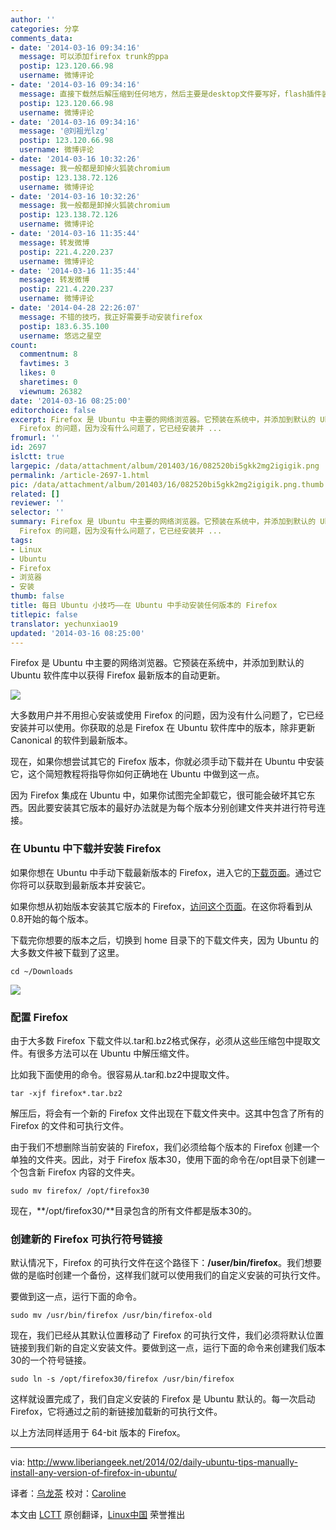 ```yaml
---
author: ''
categories: 分享
comments_data:
- date: '2014-03-16 09:34:16'
  message: 可以添加firefox trunk的ppa
  postip: 123.120.66.98
  username: 微博评论
- date: '2014-03-16 09:34:16'
  message: 直接下载然后解压缩到任何地方，然后主要是desktop文件要写好，flash插件装好
  postip: 123.120.66.98
  username: 微博评论
- date: '2014-03-16 09:34:16'
  message: '@刘祖光lzg'
  postip: 123.120.66.98
  username: 微博评论
- date: '2014-03-16 10:32:26'
  message: 我一般都是卸掉火狐装chromium
  postip: 123.138.72.126
  username: 微博评论
- date: '2014-03-16 10:32:26'
  message: 我一般都是卸掉火狐装chromium
  postip: 123.138.72.126
  username: 微博评论
- date: '2014-03-16 11:35:44'
  message: 转发微博
  postip: 221.4.220.237
  username: 微博评论
- date: '2014-03-16 11:35:44'
  message: 转发微博
  postip: 221.4.220.237
  username: 微博评论
- date: '2014-04-28 22:26:07'
  message: 不错的技巧，我正好需要手动安装firefox
  postip: 183.6.35.100
  username: 悠远之星空
count:
  commentnum: 8
  favtimes: 3
  likes: 0
  sharetimes: 0
  viewnum: 26382
date: '2014-03-16 08:25:00'
editorchoice: false
excerpt: Firefox 是 Ubuntu 中主要的网络浏览器。它预装在系统中，并添加到默认的 Ubuntu 软件库中以获得 Firefox 最新版本的自动更新。  大多数用户并不用担心安装或使用
  Firefox 的问题，因为没有什么问题了，它已经安装并 ...
fromurl: ''
id: 2697
islctt: true
largepic: /data/attachment/album/201403/16/082520bi5gkk2mg2igigik.png
permalink: /article-2697-1.html
pic: /data/attachment/album/201403/16/082520bi5gkk2mg2igigik.png.thumb.jpg
related: []
reviewer: ''
selector: ''
summary: Firefox 是 Ubuntu 中主要的网络浏览器。它预装在系统中，并添加到默认的 Ubuntu 软件库中以获得 Firefox 最新版本的自动更新。  大多数用户并不用担心安装或使用
  Firefox 的问题，因为没有什么问题了，它已经安装并 ...
tags:
- Linux
- Ubuntu
- Firefox
- 浏览器
- 安装
thumb: false
title: 每日 Ubuntu 小技巧——在 Ubuntu 中手动安装任何版本的 Firefox
titlepic: false
translator: yechunxiao19
updated: '2014-03-16 08:25:00'
---
```


Firefox 是 Ubuntu 中主要的网络浏览器。它预装在系统中，并添加到默认的 Ubuntu 软件库中以获得 Firefox 最新版本的自动更新。


![](/data/attachment/album/201403/16/082520bi5gkk2mg2igigik.png)


大多数用户并不用担心安装或使用 Firefox 的问题，因为没有什么问题了，它已经安装并可以使用。你获取的总是 Firefox 在 Ubuntu 软件库中的版本，除非更新 Canonical 的软件到最新版本。


现在，如果你想尝试其它的 Firefox 版本，你就必须手动下载并在 Ubuntu 中安装它，这个简短教程将指导你如何正确地在 Ubuntu 中做到这一点。


因为 Firefox 集成在 Ubuntu 中，如果你试图完全卸载它，很可能会破坏其它东西。因此要安装其它版本的最好办法就是为每个版本分别创建文件夹并进行符号连接。


### 在 Ubuntu 中下载并安装 Firefox


如果你想在 Ubuntu 中手动下载最新版本的 Firefox，进入它的[下载页面](http://www.mozilla.org/en-US/firefox/all/)。通过它你将可以获取到最新版本并安装它。


如果你想从初始版本安装其它版本的 Firefox，[访问这个页面](https://ftp.mozilla.org/pub/mozilla.org/firefox/releases/)。在这你将看到从0.8开始的每个版本。


下载完你想要的版本之后，切换到 home 目录下的下载文件夹，因为 Ubuntu 的大多数文件被下载到了这里。



```
cd ~/Downloads

```

![](/data/attachment/album/201403/16/082520v2mddssz5w2dxs5y.png)


### 配置 Firefox


由于大多数 Firefox 下载文件以.tar和.bz2格式保存，必须从这些压缩包中提取文件。有很多方法可以在 Ubuntu 中解压缩文件。


比如我下面使用的命令。很容易从.tar和.bz2中提取文件。



```
tar -xjf firefox*.tar.bz2

```

解压后，将会有一个新的 Firefox 文件出现在下载文件夹中。这其中包含了所有的 Firefox 的文件和可执行文件。


由于我们不想删除当前安装的 Firefox，我们必须给每个版本的 Firefox 创建一个单独的文件夹。因此，对于 Firefox 版本30，使用下面的命令在/opt目录下创建一个包含新 Firefox 内容的文件夹。



```
sudo mv firefox/ /opt/firefox30

```

现在，**/opt/firefox30/**目录包含的所有文件都是版本30的。


### 创建新的 Firefox 可执行符号链接


默认情况下，Firefox 的可执行文件在这个路径下：**/user/bin/firefox**。我们想要做的是临时创建一个备份，这样我们就可以使用我们的自定义安装的可执行文件。


要做到这一点，运行下面的命令。



```
sudo mv /usr/bin/firefox /usr/bin/firefox-old

```

现在，我们已经从其默认位置移动了 Firefox 的可执行文件，我们必须将默认位置链接到我们新的自定义安装文件。要做到这一点，运行下面的命令来创建我们版本30的一个符号链接。



```
sudo ln -s /opt/firefox30/firefox /usr/bin/firefox

```

这样就设置完成了，我们自定义安装的 Firefox 是 Ubuntu 默认的。每一次启动 Firefox，它将通过之前的新链接加载新的可执行文件。


以上方法同样适用于 64-bit 版本的 Firefox。




---


via: <http://www.liberiangeek.net/2014/02/daily-ubuntu-tips-manually-install-any-version-of-firefox-in-ubuntu/>


译者：[乌龙茶](https://github.com/yechunxiao19) 校对：[Caroline](https://github.com/carolinewuyan)


本文由 [LCTT](https://github.com/LCTT/TranslateProject) 原创翻译，[Linux中国](http://linux.cn/) 荣誉推出